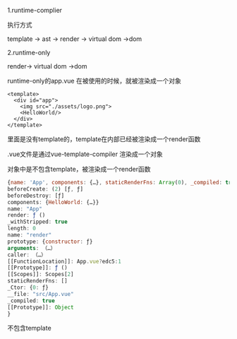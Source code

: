 1.runtime-complier

执行方式

template -> ast -> render -> virtual dom ->dom

2.runtime-only

render-> virtual dom ->dom

runtime-only的app.vue 在被使用的时候，就被渲染成一个对象

```
<template>
  <div id="app">
    <img src="./assets/logo.png">
    <HelloWorld/>
  </div>
</template>
```

里面是没有template的，template在内部已经被渲染成一个render函数

.vue文件是通过vue-template-compiler 渲染成一个对象

对象中是不包含template，被渲染成一个render函数

```js
{name: 'App', components: {…}, staticRenderFns: Array(0), _compiled: true, render: ƒ, …}
beforeCreate: (2) [ƒ, ƒ]
beforeDestroy: [ƒ]
components: {HelloWorld: {…}}
name: "App"
render: ƒ ()
_withStripped: true
length: 0
name: "render"
prototype: {constructor: ƒ}
arguments: （…）
caller: （…）
[[FunctionLocation]]: App.vue?edc5:1
[[Prototype]]: ƒ ()
[[Scopes]]: Scopes[2]
staticRenderFns: []
_Ctor: {0: ƒ}
__file: "src/App.vue"
_compiled: true
[[Prototype]]: Object
}
```

不包含template